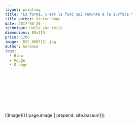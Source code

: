```yaml
---
layout: painting
title: "La forme, c'est le fond qui remonte à la surface."                      
title_author: Victor Hugo                                            
date: 2017-05-20
technique: Huile sur toile 
dimensions: 89x116
price: 1200
image:  DSC_0087(2).jpg
author: Garanse
tags:
  - Bleu
  - Rouge
  - Orange

  
  
  
  
  
  
  
---
```

![Image]({{ page.image | prepend: site.baseurl}})

